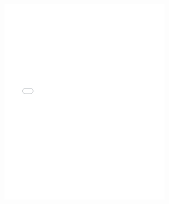 <iframe width="100%" height="615" src="qgsweb/index.html" frameborder="0" allowfullscreen=""></iframe>
